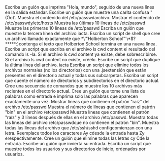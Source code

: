 Escriba un guión que imprima "Hola, mundo", seguido de una nueva línea en la salida estándar.
Escribe un guión que muestre una carita confusa "(Ôo)'.
Muestra el contenido del /etc/passwdarchivo.
Mostrar el contenido de /etc/passwdy/etc/hosts
Muestra las últimas 10 líneas de /etc/passwd
Muestre las primeras 10 líneas de /etc/passwd
Escriba un guión que muestre la tercera línea del archivo iacta.
Escriba un script de shell que cree un archivo llamado exactamente que \*\\'"Holberton School"\'\\*$\?\*\*\*\*\*:)contenga el texto que Holberton School termina en una nueva línea.
Escriba un script que escriba en el archivo ls cwd content el resultado del comando ls -la. Si el archivo ls cwd content ya existe, debe sobrescribirse. Si el archivo ls cwd content no existe, créelo.
Escribe un script que duplique la última línea del archivo. iacta
Escriba un script que elimine todos los archivos normales (no los directorios) con una .jsextensión que están presentes en el directorio actual y todas sus subcarpetas.
Escriba un script que cuente el número de directorios y subdirectorios en el directorio actual.
Cree una secuencia de comandos que muestre los 10 archivos más recientes en el directorio actual.
Cree un guión que tome una lista de palabras como entrada e imprima solo las palabras que aparecen exactamente una vez.
Mostrar líneas que contienen el patrón "raíz" del archivo /etc/passwd
Muestra el número de líneas que contienen el patrón "bin" en el archivo /etc/passwd
Muestra líneas que contienen el patrón "raíz" y 3 líneas después de ellas en el archivo /etc/passwd.
Muestra todas las líneas del archivo /etc/passwdque no contienen el patrón "bin".
Muestra todas las líneas del archivo que /etc/ssh/sshd configcomienzan con una letra.
Reemplace todos los caracteres Ay cdesde la entrada hasta Zy erespectivamente.
Cree un guión que elimine todas las letras cy Cde la entrada.
Escribe un guión que invierta su entrada.
Escriba un script que muestre todos los usuarios y sus directorios de inicio, ordenados por usuarios.

